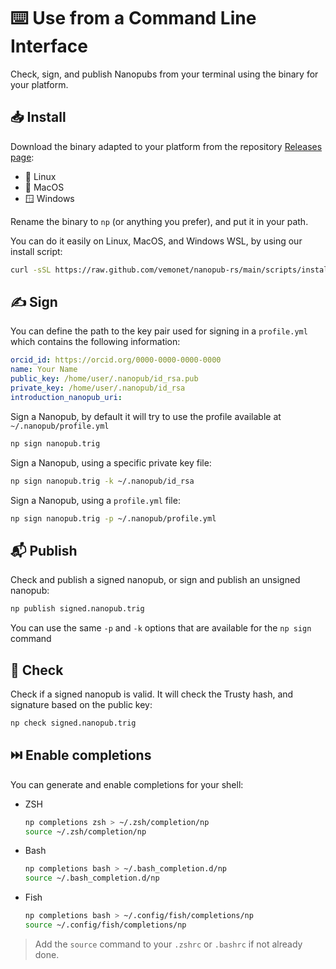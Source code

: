 # ⌨️ Use from a Command Line Interface

Check, sign, and publish Nanopubs from your terminal using the binary for your platform.

## 📥️ Install

Download the binary adapted to your platform from the repository [Releases page](https://github.com/vemonet/nanopub-rs/releases):

- 🐧 Linux
- 🍎 MacOS
- 🪟 Windows

Rename the binary to `np` (or anything you prefer), and put it in your path.

You can do it easily on Linux, MacOS, and Windows WSL, by using our install script:

```bash
curl -sSL https://raw.github.com/vemonet/nanopub-rs/main/scripts/install-binary.sh | bash
```

## ✍️ Sign

You can define the path to the key pair used for signing in a `profile.yml` which contains the following information:

```yaml title="~/.nanopub/profile.yml"
orcid_id: https://orcid.org/0000-0000-0000-0000
name: Your Name
public_key: /home/user/.nanopub/id_rsa.pub
private_key: /home/user/.nanopub/id_rsa
introduction_nanopub_uri:
```

Sign a Nanopub, by default it will try to use the profile available at `~/.nanopub/profile.yml`

```bash
np sign nanopub.trig
```

Sign a Nanopub, using a specific private key file:

```bash
np sign nanopub.trig -k ~/.nanopub/id_rsa
```

Sign a Nanopub, using a `profile.yml` file:

```bash
np sign nanopub.trig -p ~/.nanopub/profile.yml
```

## 📬️ Publish

Check and publish a signed nanopub, or sign and publish an unsigned nanopub:

```bash
np publish signed.nanopub.trig
```

You can use the same `-p` and `-k` options that are available for the `np sign` command

## 🔎 Check

Check if a signed nanopub is valid. It will check the Trusty hash, and signature based on the public key:

```bash
np check signed.nanopub.trig
```

## ⏭️ Enable completions

You can generate and enable completions for your shell:

- ZSH

    ```bash
    np completions zsh > ~/.zsh/completion/np
    source ~/.zsh/completion/np
    ```

- Bash

    ```bash
    np completions bash > ~/.bash_completion.d/np
    source ~/.bash_completion.d/np
    ```

- Fish

    ```bash
    np completions bash > ~/.config/fish/completions/np
    source ~/.config/fish/completions/np
    ```

> Add the `source` command to your `.zshrc` or `.bashrc` if not already done.
